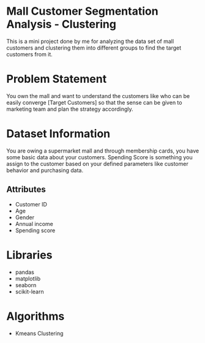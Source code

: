 # Mall Customer Segmentation Analysis - Clustering
This is a mini project done by me for analyzing the data set of mall customers and clustering them into different groups to find the target customers from it.


# Problem Statement

You own the mall and want to understand the customers like who can be easily converge [Target Customers] so that the sense can be given to marketing team and plan the strategy accordingly.

# Dataset Information

You are owing a supermarket mall and through membership cards, you have some basic data about your customers. Spending Score is something you assign to the customer based on your defined parameters like customer behavior and purchasing data.

## Attributes

- Customer ID
- Age
- Gender
- Annual income
- Spending score


# Libraries

- pandas
- matplotlib
- seaborn
- scikit-learn

# Algorithms

- Kmeans Clustering
